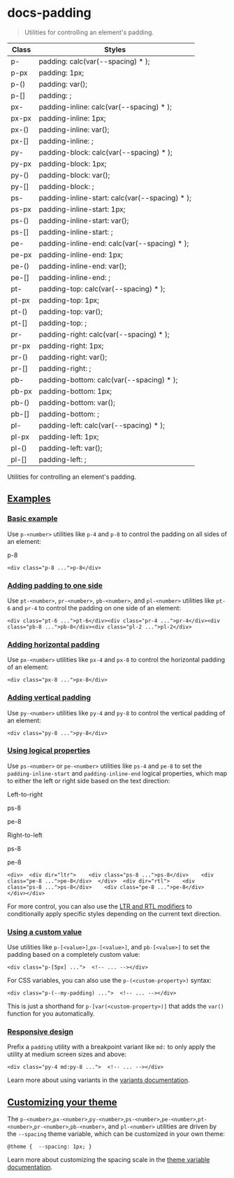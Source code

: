 # docs-padding

> Utilities for controlling an element's padding.

| Class                  | Styles                                                 |
| ---------------------- | ------------------------------------------------------ |
| p-<number>             | padding: calc(var(--spacing) * <number>);              |
| p-px                   | padding: 1px;                                          |
| p-(<custom-property>)  | padding: var(<custom-property>);                       |
| p-[<value>]            | padding: <value>;                                      |
| px-<number>            | padding-inline: calc(var(--spacing) * <number>);       |
| px-px                  | padding-inline: 1px;                                   |
| px-(<custom-property>) | padding-inline: var(<custom-property>);                |
| px-[<value>]           | padding-inline: <value>;                               |
| py-<number>            | padding-block: calc(var(--spacing) * <number>);        |
| py-px                  | padding-block: 1px;                                    |
| py-(<custom-property>) | padding-block: var(<custom-property>);                 |
| py-[<value>]           | padding-block: <value>;                                |
| ps-<number>            | padding-inline-start: calc(var(--spacing) * <number>); |
| ps-px                  | padding-inline-start: 1px;                             |
| ps-(<custom-property>) | padding-inline-start: var(<custom-property>);          |
| ps-[<value>]           | padding-inline-start: <value>;                         |
| pe-<number>            | padding-inline-end: calc(var(--spacing) * <number>);   |
| pe-px                  | padding-inline-end: 1px;                               |
| pe-(<custom-property>) | padding-inline-end: var(<custom-property>);            |
| pe-[<value>]           | padding-inline-end: <value>;                           |
| pt-<number>            | padding-top: calc(var(--spacing) * <number>);          |
| pt-px                  | padding-top: 1px;                                      |
| pt-(<custom-property>) | padding-top: var(<custom-property>);                   |
| pt-[<value>]           | padding-top: <value>;                                  |
| pr-<number>            | padding-right: calc(var(--spacing) * <number>);        |
| pr-px                  | padding-right: 1px;                                    |
| pr-(<custom-property>) | padding-right: var(<custom-property>);                 |
| pr-[<value>]           | padding-right: <value>;                                |
| pb-<number>            | padding-bottom: calc(var(--spacing) * <number>);       |
| pb-px                  | padding-bottom: 1px;                                   |
| pb-(<custom-property>) | padding-bottom: var(<custom-property>);                |
| pb-[<value>]           | padding-bottom: <value>;                               |
| pl-<number>            | padding-left: calc(var(--spacing) * <number>);         |
| pl-px                  | padding-left: 1px;                                     |
| pl-(<custom-property>) | padding-left: var(<custom-property>);                  |
| pl-[<value>]           | padding-left: <value>;                                 |

Utilities for controlling an element's padding.

## [Examples](#examples)

### [Basic example](#basic-example)

Use `p-<number>` utilities like `p-4` and `p-8` to control the padding on all sides of an element:

p-8

    <div class="p-8 ...">p-8</div>

### [Adding padding to one side](#adding-padding-to-one-side)

Use `pt-<number>`, `pr-<number>`, `pb-<number>`, and `pl-<number>` utilities like `pt-6` and `pr-4` to control the padding on one side of an element:

    <div class="pt-6 ...">pt-6</div><div class="pr-4 ...">pr-4</div><div class="pb-8 ...">pb-8</div><div class="pl-2 ...">pl-2</div>

### [Adding horizontal padding](#adding-horizontal-padding)

Use `px-<number>` utilities like `px-4` and `px-8` to control the horizontal padding of an element:

    <div class="px-8 ...">px-8</div>

### [Adding vertical padding](#adding-vertical-padding)

Use `py-<number>` utilities like `py-4` and `py-8` to control the vertical padding of an element:

    <div class="py-8 ...">py-8</div>

### [Using logical properties](#using-logical-properties)

Use `ps-<number>` or `pe-<number>` utilities like `ps-4` and `pe-8` to set the `padding-inline-start` and `padding-inline-end` logical properties, which map to either the left or right side based on the text direction:

Left-to-right

ps-8

pe-8

Right-to-left

ps-8

pe-8

    <div>  <div dir="ltr">    <div class="ps-8 ...">ps-8</div>    <div class="pe-8 ...">pe-8</div>  </div>  <div dir="rtl">    <div class="ps-8 ...">ps-8</div>    <div class="pe-8 ...">pe-8</div>  </div></div>

For more control, you can also use the [LTR and RTL modifiers](about:/docs/hover-focus-and-other-states#rtl-support) to conditionally apply specific styles depending on the current text direction.

### [Using a custom value](#using-a-custom-value)

Use utilities like `p-[<value>]`,`px-[<value>]`, and `pb-[<value>]` to set the padding based on a completely custom value:

    <div class="p-[5px] ...">  <!-- ... --></div>

For CSS variables, you can also use the `p-(<custom-property>)` syntax:

    <div class="p-(--my-padding) ...">  <!-- ... --></div>

This is just a shorthand for `p-[var(<custom-property>)]` that adds the `var()` function for you automatically.

### [Responsive design](#responsive-design)

Prefix a `padding` utility with a breakpoint variant like `md:` to only apply the utility at medium screen sizes and above:

    <div class="py-4 md:py-8 ...">  <!-- ... --></div>

Learn more about using variants in the [variants documentation](/docs/hover-focus-and-other-states).

## [Customizing your theme](#customizing-your-theme)

The `p-<number>`,`px-<number>`,`py-<number>`,`ps-<number>`,`pe-<number>`,`pt-<number>`,`pr-<number>`,`pb-<number>`, and `pl-<number>` utilities are driven by the `--spacing` theme variable, which can be customized in your own theme:

    @theme {  --spacing: 1px; }

Learn more about customizing the spacing scale in the [theme variable documentation](/docs/theme).
